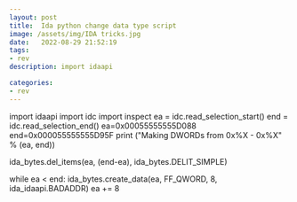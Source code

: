 ```yaml
---
layout: post
title:  Ida python change data type script
image: /assets/img/IDA tricks.jpg
date:   2022-08-29 21:52:19
tags:
- rev
description: import idaapi

categories:
- rev
---
```


import idaapi
import idc
import inspect
ea = idc.read_selection_start()
end = idc.read_selection_end()
ea=0x00055555555D088
end=0x000055555555D95F
print ("Making DWORDs from 0x%X - 0x%X" % (ea, end))

ida_bytes.del_items(ea, (end-ea), ida_bytes.DELIT_SIMPLE)

while ea < end:
    ida_bytes.create_data(ea, FF_QWORD, 8, ida_idaapi.BADADDR)
    ea += 8

